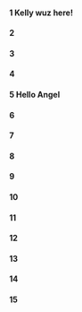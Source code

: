 #### 1 Kelly wuz here!
#### 2
#### 3
#### 4
#### 5 Hello Angel
#### 6
#### 7
#### 8
#### 9
#### 10
#### 11
#### 12
#### 13
#### 14
#### 15